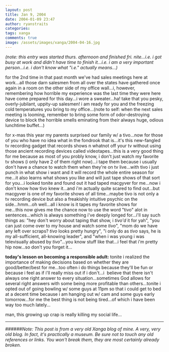 ```yaml
---
layout: post
title: Jan 9, 2004
date: 2004-01-09 23:47
author: ryanstraits
categories:
tags: xanga
comments: true
image: /assets/images/xanga/2004-04-16.jpg
---
```

<em>(note: this entry was started thurs. afternoon and finished fri. nite...i.e. i got busy at work and didn't have time to finish it...i.e. i am a very important person...i.e. i don't know what "i.e." actually means...)</em>

<!-- break -->

for the 2nd time in that past month we've had sales meetings here at work...all those darn salesmen from all over the states have gathered once again in a room on the other side of my office wall...i, however, remembering how horrible my experience was the last time they were here have come prepared for this day...i wore a sweater...ha! take that you pesky, overly-jubilant, uppity-up salesmen! i am ready for you and the freezing cold temperatures you bring to my office...(note to self: when the next sales meeting is looming, remember to bring some form of odor-destroying device to block the horrible smells eminating from their always huge, odious lunchtime buffet...)

for x-mas this year my parents surprised our family w/ a tivo...now for those of you who have no idea what in the fondrook that is...it's this new-fangled tv recording gadget that records shows n whatnot off your tv without using those ancient recording devices called videotapes...this is a very good thing for me because as most of you probly know, i don't just watch my favorite tv shows (i only have 2 of them right now)...i tape them because i usually don't have a chance to watch them when they're on tv live...with tivo i just punch in what show i want and it will record the whole entire season for me...it also learns what shows you like and will just tape shows of that sort for you...i looked tonite and found out it had taped macgyver for me...now i don't know how tivo knew it...and i'm actually quite scared to find out...but macgyver is one of my favorite shows of all time...maybe tivo is not only a tv recording device but also a freakishly intuitive psychic on the side...hmm...oh well...all i know is it tapes my favorite shows for me...this now gives me the chance now to use the word "tivo" alot in sentences...which is always something i've deeply longed for...i'll say such things as: "hey don't worry about taping that show, i <em>tivo'd </em>it for yah", "you can just come over to my house and watch some <em>tivo</em>", "mom do we have any left over scraps? <em>tivo </em>looks pretty hungry", "i only do as <em>tivo</em> says, he is my all-sufficient, all-knowing leader", and "when i was young i was televisually abused by <em>tivo</em>"...you know stuff like that...i feel that i'm pretty hip now...so don't you forget it...

<strong>today's lesson on becoming a responsible adult:</strong> tonite i realized the importance of making decisions based on whether they are good/better/best for me...too often i do things because they'll be fun or because i feel as if i'll really miss out if i don't...i  believe that there isn't always one right answer to every situation...sometimes God allows for several right answers with some being more profitable than others...tonite i opted out of going bowling w/ some guys at 11pm so that i could get to bed at a decent time because i am hanging out w/ cam and some guys early tomorrow...for me the best thing is not being tired...of which i have been way too much lately...

man, this growing up crap is really killing my social life...

---

######*Note: This post is from a very old Xanga blog of mine. A very, very old blog. In fact, it's practically a museum. Be sure not to touch any old references or links. You won't break them, they are most certainly already broken.*